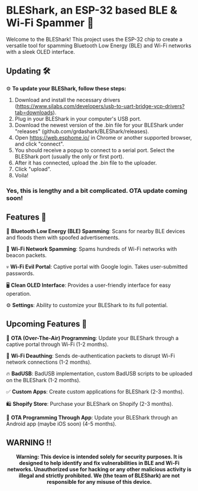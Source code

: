 # BLEShark, an ESP-32 based BLE & Wi-Fi Spammer 📶

Welcome to the BLEShark! This project uses the ESP-32 chip to create a versatile tool for spamming Bluetooth Low Energy (BLE) and Wi-Fi networks with a sleek OLED interface. 

## Updating 🛠️

⚙️ **To update your BLEShark, follow these steps:**
1. Download and install the necessary drivers (https://www.silabs.com/developers/usb-to-uart-bridge-vcp-drivers?tab=downloads). 
2. Plug in your BLEShark in your computer's USB port.
3. Download the newest version of the .bin file for your BLEShark under "releases" (github.com/grdashark/BLEShark/releases). 
4. Open https://web.esphome.io/ in Chrome or another supported browser, and click "connect".
5. You should receive a popup to connect to a serial port. Select the BLEShark port (usually the only or first port).
6. After it has connected, upload the .bin file to the uploader.
7. Click "upload".
8. Voila!
### Yes, this is lengthy and a bit complicated. OTA update coming soon!

## Features 🚀

🔋 **Bluetooth Low Energy (BLE) Spamming**: Scans for nearby BLE devices and floods them with spoofed advertisements.

📶 **Wi-Fi Network Spamming**: Spams hundreds of Wi-Fi networks with beacon packets.

💀 **Wi-Fi Evil Portal**: Captive portal with Google login. Takes user-submitted passwords.

🖥️ **Clean OLED Interface**: Provides a user-friendly interface for easy operation.

⚙️ **Settings**: Ability to customize your BLEShark to its full potential.


## Upcoming Features 🎉


📡 **OTA (Over-The-Air) Programming**: Update your BLEShark through a captive portal through Wi-Fi (1-2 months).

🤖 **Wi-Fi Deauthing**: Sends de-authentication packets to disrupt Wi-Fi network connections (1-2 months).

🔥 **BadUSB**: BadUSB implementation, custom BadUSB scripts to be uploaded on the BLEShark (1-2 months).

✅ **Custom Apps**: Create custom applications for BLEShark (2-3 months).

🛍️ **Shopify Store**: Purchase your BLEShark on Shopify (2-3 months).

📱 **OTA Programming Through App**: Update your BLEShark through an Android app (maybe iOS soon) (4-5 months).

## WARNING ‼️

<p align="center">
<strong>
  Warning: This device is intended solely for security purposes. It is designed to help identify and fix vulnerabilities in BLE and Wi-Fi networks. Unauthorized use for hacking or any other malicious activity is illegal and strictly prohibited. We (the team of BLEShark) are not responsible for any misuse of this device.</strong>
</p>

